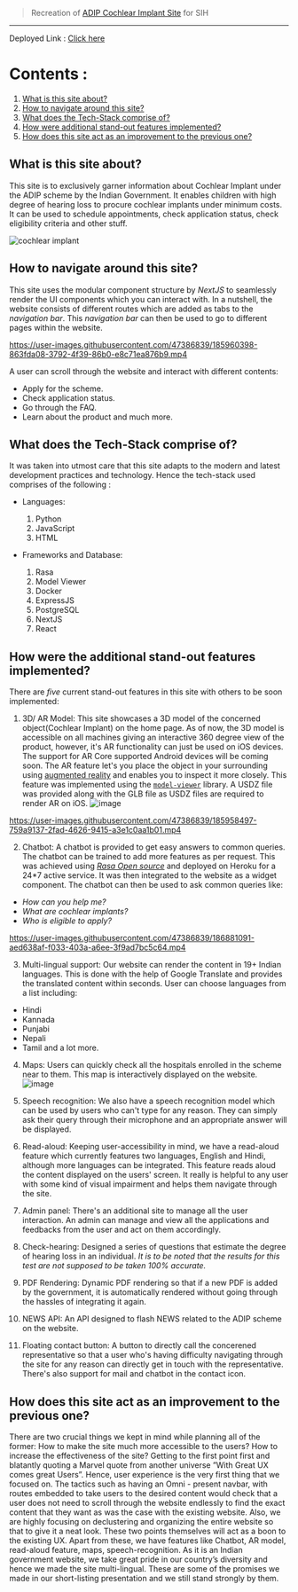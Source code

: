 > Recreation of [ADIP Cochlear Implant Site](http://adipcochlearimplant.in/) for SIH
___

Deployed Link : [Click here](https://ayjnishd-qa.netlify.app/)

# Contents : 
1. [What is this site about?](https://github.com/OrganiCod3rs-SIH/ayjnishd-frontend/edit/main/README.md#what-is-this-site-about)
2. [How to navigate around this site?](https://github.com/OrganiCod3rs-SIH/ayjnishd-frontend/edit/main/README.md#how-to-navigate-around-this-site)
3. [What does the Tech-Stack comprise of?](https://github.com/OrganiCod3rs-SIH/ayjnishd-frontend/edit/main/README.md#what-does-the-tech-stack-comprise-of)
4. [How were additional stand-out features implemented?](https://github.com/OrganiCod3rs-SIH/ayjnishd-frontend/edit/main/README.md#how-were-the-additional-stand-out-features-implemented)
5. [How does this site act as an improvement to the previous one?](https://github.com/OrganiCod3rs-SIH/ayjnishd-frontend/edit/main/README.md#how-does-this-site-act-as-an-improvement-to-the-previous-one)

## What is this site about?
This site is to exclusively garner information about Cochlear Implant under the ADIP scheme by the Indian Government. It enables children with high degree of hearing loss to procure cochlear implants under minimum costs. It can be used to schedule appointments, check application status, check eligibility criteria and other stuff.

![cochlear implant](https://user-images.githubusercontent.com/47386839/184935026-94482499-f78d-43f7-a93d-4cd1400a69ee.png)


## How to navigate around this site?
This site uses the modular component structure by _NextJS_ to seamlessly render the UI components which you can interact with. In a nutshell, the website consists of different routes which are added as tabs to the _navigation bar_. This _navigation bar_ can then be used to go to different pages within the website.


https://user-images.githubusercontent.com/47386839/185960398-863fda08-3792-4f39-86b0-e8c71ea876b9.mp4

A user can scroll through the website and interact with different contents:
- Apply for the scheme.
- Check application status.
- Go through the FAQ.
- Learn about the product and much more.

## What does the Tech-Stack comprise of?
It was taken into utmost care that this site adapts to the modern and latest development practices and technology. Hence the tech-stack used comprises of the following :
- Languages:
  1. Python
  2. JavaScript
  3. HTML
  
- Frameworks and Database:
  1. Rasa
  2. Model Viewer
  3. Docker
  4. ExpressJS
  5. PostgreSQL
  6. NextJS
  7. React
  

## How were the additional stand-out features implemented?
There are _five_ current stand-out features in this site with others to be soon implemented:

1. 3D/ AR Model: This site showcases a 3D model of the concerned object(Cochlear Implant) on the home page. As of now, the 3D model is accessible on all machines giving an interactive 360 degree view of the product, however, it's AR functionality can just be used on iOS devices. The support for AR Core supported Android devices will be coming soon.
  The AR feature let's you place the object in your surrounding using [augmented reality](https://en.wikipedia.org/wiki/Augmented_reality) and enables you to inspect     it more closely. This feature was implemented using the [`model-viewer`](https://www.npmjs.com/package/@google/model-viewer) library. A USDZ file was provided along with the GLB file as USDZ files are required to render AR on iOS.
![image](https://user-images.githubusercontent.com/47386839/185782758-6eed847b-3b09-45b8-9730-63b7b945489b.png)

https://user-images.githubusercontent.com/47386839/185958497-759a9137-2fad-4626-9415-a3e1c0aa1b01.mp4

2. Chatbot: A chatbot is provided to get easy answers to common queries. The chatbot can be trained to add more features as per request. This was achieved using [_Rasa Open source_](https://rasa.com/) and deployed on Heroku for a 24*7 active service. It was then integrated to the website as a widget component. The chatbot can then be used to ask common queries like:
  - _How can you help me?_
  - _What are cochlear implants?_
  - _Who is eligible to apply?_

https://user-images.githubusercontent.com/47386839/186881091-aed638af-f033-403a-a6ee-3f9ad7bc5c64.mp4

3. Multi-lingual support: Our website can render the content in 19+ Indian languages. This is done with the help of Google Translate and provides the translated content within seconds. User can choose languages from a list including:
 - Hindi
 - Kannada
 - Punjabi
 - Nepali
 - Tamil
 and a lot more.
 
 4. Maps: Users can quickly check all the hospitals enrolled in the scheme near to them. This map is interactively displayed on the website. 
  ![image](https://user-images.githubusercontent.com/47386839/186882305-a83042c7-52e7-460e-8e3e-bc32befaa00f.png)
 
 5. Speech recognition: We also have a speech recognition model which can be used by users who can't type for any reason. They can simply ask their query through their microphone and an appropriate answer will be displayed.
 
 6. Read-aloud: Keeping user-accessibility in mind, we have a read-aloud feature which currently features two languages, English and Hindi, although more languages can be integrated. This feature reads aloud the content displayed on the users' screen. It really is helpful to any user with some kind of visual impairment and helps them navigate through the site.
 
 7. Admin panel: There's an additional site to manage all the user interaction. An admin can manage and view all the applications and feedbacks from the user and act on them accordingly.

 9. Check-hearing: Designed a series of questions that estimate the degree of hearing loss in an individual. _It is to be noted that the results for this test are not supposed to be taken 100% accurate._

 10. PDF Rendering: Dynamic PDF rendering so that if a new PDF is added by the government, it is automatically rendered without going through the hassles of integrating it again.

 11. NEWS API: An API designed to flash NEWS related to the ADIP scheme on the website.

 12. Floating contact button: A button to directly call the concerened representative so that a user who's having difficulty navigating through the site for any reason can directly get in touch with the representative. There's also support for mail and chatbot in the contact icon.

## How does this site act as an improvement to the previous one?
There are two crucial things we kept in mind while planning all of the former:
How to make the site much more accessible to the users?
How to increase the effectiveness of the site?
Getting to the first point first and blatantly quoting a Marvel quote from another universe ”With Great UX comes great Users”. Hence, user experience is the very first thing that we focused on. 
The tactics such as having an Omni - present navbar, with routes embedded to take users to the desired content would check that a user does not need to scroll through the website endlessly to find the exact content that they want as was the case with the existing website. Also, we are highly focusing on declustering and organizing the entire website so that to give it a neat look. These two points themselves will act as a boon to the existing UX. 
Apart from these, we have features like Chatbot, AR model, read-aloud feature, maps, speech-recognition. As it is an Indian government website, we take great pride in our country’s diversity and hence we made the site multi-lingual.
These are some of the promises we made in our short-listing presentation and we still stand strongly by them.


